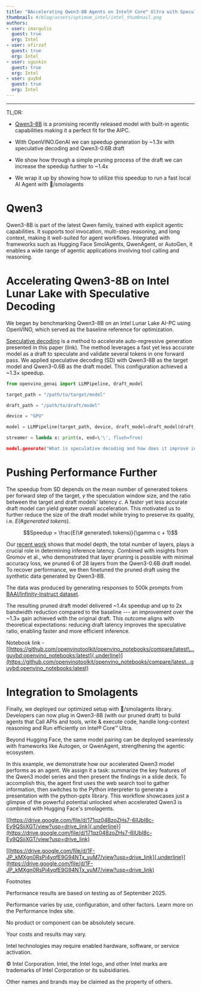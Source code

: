 ```yaml
---
title: "BAccelerating Qwen3-8B Agents on Intel® Core™ Ultra with Speculative Decoding and Depth-Pruned Draft Models" 
thumbnail: #/blog/assets/optimum_intel/intel_thumbnail.png
authors:
- user: imargulis
  guest: true
  org: Intel
- user: ofirzaf
  guest: true
  org: Intel  
- user: sguskin
  guest: true
  org: Intel  
- user: guybd
  guest: true
  org: Intel
---
```

****

TL;DR:

-   [Qwen3-8B](https://qwenlm.github.io/blog/qwen3/) is a promising recently released model with built-in
    agentic capabilities making it a perfect fit for the AIPC.

-   With OpenVINO.GenAI we can speedup generation by \~1.3x with
    speculative decoding and Qwen3-0.6B draft

-   We show how through a simple pruning process of the draft we can
    increase the speedup further to \~1.4x

-   We wrap it up by showing how to utilize this speedup to run a fast
    local AI Agent with 🤗/smolagents

# Qwen3
Qwen3-8B is part of the latest Qwen family, trained with explicit agentic capabilities. It supports tool invocation, multi-step reasoning, and long context, making it well-suited for agent workflows. Integrated with frameworks such as Hugging Face SmolAgents, QwenAgent, or AutoGen, it enables a wide range of agentic applications involving tool calling and reasoning.

# Accelerating Qwen3-8B on Intel Lunar Lake with Speculative Decoding

We began by benchmarking Qwen3-8B on an Intel Lunar Lake AI-PC using OpenVINO, which served as the baseline reference for
optimization.

[Speculative decoding](https://arxiv.org/abs/2211.17192) is a method to accelerate auto-regressive generation presented in this paper (link).
The method leverages a fast yet less accurate model as a draft to speculate and validate several tokens in one forward pass. We applied speculative decoding (SD) with Qwen3-8B as the target model and Qwen3-0.6B as the draft model. This configuration achieved a \~1.3× speedup.

```python
from openvino_genai import LLMPipeline, draft_model

target_path = "/path/to/target/model"

draft_path = "/path/to/draft/model"

device = "GPU"

model = LLMPipeline(target_path, device, draft_model=draft_model(draft_path, device))

streamer = lambda x: print(x, end=\'\', flush=True)

model.generate("What is speculative decoding and how does it improve inference speed?", max_new_tokens=100, reamer=streamer)
```

# Pushing Performance Further

The speedup from SD depends on the mean number of generated tokens per forward step of the target, $\gamma$ the speculation window size, and the ratio between the target and draft models' latency $c$. A faster yet less accurate draft model can yield greater overall acceleration. This motivated us to further reduce the size of the draft model while trying to preserve its quality, i.e. $E(\# generated\ tokens)$.

$$Speedup = \frac{E(\# generated\ tokens)}{\gamma c + 1}$$

Our [recent work](https://huggingface.co/papers/2411.11055) shows that model depth, the total number of layers, plays a crucial role in determining inference latency. Combined with insights from Gromov et al., who demonstrated that layer pruning is possible with minimal accuracy loss, we pruned 6 of 28 layers from the Qwen3-0.6B draft model.
To recover performance, we then finetuned the pruned draft using the synthetic data generated by Qwen3-8B.

The data was produced by generating responses to 500k prompts from [BAAI/Infinity-Instruct dataset](https://huggingface.co/datasets/BAAI/Infinity-Instruct).

The resulting pruned draft model delivered \~1.4x speedup and up to 2x bandwidth reduction compared to the baseline --- an improvement over the \~1.3× gain achieved with the original draft. This outcome aligns with theoretical expectations: reducing draft latency improves the speculative ratio, enabling faster and more efficient inference.

Notebook link -
[[https://github.com/openvinotoolkit/openvino_notebooks/compare/latest\...guybd:openvino_notebooks:latest]{.underline}](https://github.com/openvinotoolkit/openvino_notebooks/compare/latest...guybd:openvino_notebooks:latest)

# Integration to Smolagents

Finally, we deployed our optimized setup with 🤗/smolagents library.
Developers can now plug in Qwen3-8B (with our pruned draft) to build
agents that Call APIs and tools, write & execute code, handle
long-context reasoning and Run efficiently on Intel® Core™ Ultra.

Beyond Hugging Face, the same model pairing can be deployed seamlessly
with frameworks like Autogen, or QwenAgent, strengthening the agentic
ecosystem.

In this example, we demonstrate how our accelerated Qwen3 model performs
as an agent. We assign it a task: summarize the key features of the
Qwen3 model series and then present the findings in a slide deck. To
accomplish this, the agent first uses the web search tool to gather
information, then switches to the Python interpreter to generate a
presentation with the python-pptx library. This workflow showcases just
a glimpse of the powerful potential unlocked when accelerated Qwen3 is
combined with Hugging Face's smolagents.

[[https://drive.google.com/file/d/171qz04BzoZHs7-6IUbI8c-Ey9QSiiXGT/view?usp=drive_link]{.underline}](https://drive.google.com/file/d/171qz04BzoZHs7-6IUbI8c-Ey9QSiiXGT/view?usp=drive_link)

[[https://drive.google.com/file/d/1F-JP_kMXgn0RsPi4yqfE9G94NTx_yuM7/view?usp=drive_link]{.underline}](https://drive.google.com/file/d/1F-JP_kMXgn0RsPi4yqfE9G94NTx_yuM7/view?usp=drive_link)

Footnotes

Performance results are based on testing as of September 2025.

Performance varies by use, configuration, and other factors. Learn more
on the Performance Index site.

No product or component can be absolutely secure.

Your costs and results may vary.

Intel technologies may require enabled hardware, software, or service
activation.

© Intel Corporation. Intel, the Intel logo, and other Intel marks are
trademarks of Intel Corporation or its subsidiaries.

Other names and brands may be claimed as the property of others.
